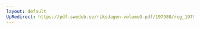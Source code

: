 ```yaml
---
layout: default
UpRedirect: https://pdf.swedeb.se/riksdagen-volumeG-pdf/197980/reg_197980__reg_01/reg_197980__reg_01_0059.pdf
---
```

